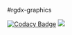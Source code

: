 #rgdx-graphics

[![Codacy Badge](https://api.codacy.com/project/badge/Grade/2d3d8bf1e13c4e3a9bece4512e13c4cb)](https://app.codacy.com/gh/Ryuu-64/rgdx-graphics?utm_source=github.com&utm_medium=referral&utm_content=Ryuu-64/rgdx-graphics&utm_campaign=Badge_Grade_Settings)
[![](https://img.shields.io/badge/JDK-8-green.svg)](https://www.oracle.com/java/technologies/javase/javase-jdk8-downloads.html)